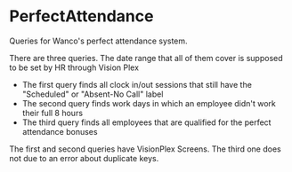 # PerfectAttendance
Queries for Wanco's perfect attendance system.

There are three queries. The date range that all of them cover is supposed to be set by HR through Vision Plex
- The first query finds all clock in/out sessions that still have the "Scheduled" or "Absent-No Call" label
- The second query finds work days in which an employee didn't work their full 8 hours
- The third query finds all employees that are qualified for the perfect attendance bonuses

The first and second queries have VisionPlex Screens. The third one does not due to an error about 
duplicate keys.
